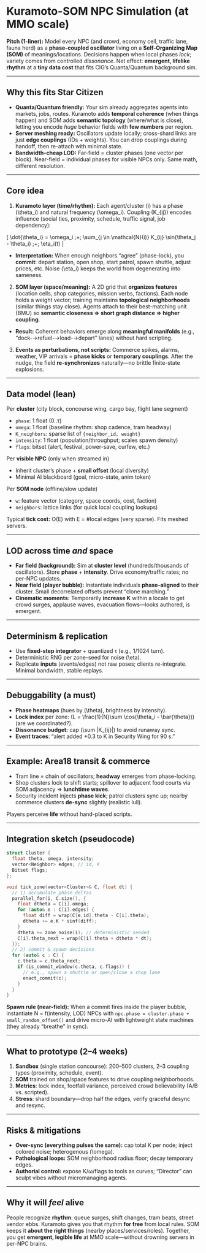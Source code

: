 # Kuramoto-SOM NPC Simulation (at MMO scale)

**Pitch (1-liner):**
Model every NPC (and crowd, economy cell, traffic lane, fauna herd) as a **phase-coupled oscillator** living on a **Self-Organizing Map (SOM)** of meanings/locations. Decisions happen when local phases *lock*; variety comes from controlled *dissonance*. Net effect: **emergent, lifelike rhythm** at a **tiny data cost** that fits CIG’s Quanta/Quantum background sim.

---

## Why this fits Star Citizen

* **Quanta/Quantum friendly:** Your sim already aggregates agents into markets, jobs, routes. Kuramoto adds **temporal coherence** (when things happen) and SOM adds **semantic topology** (where/what is close), letting you encode *huge* behavior fields with **few numbers** per region.
* **Server meshing ready:** Oscillators update locally; cross-shard links are just **edge couplings** (IDs + weights). You can drop couplings during handoff, then re-attach with minimal state.
* **Bandwidth-cheap LOD:** Far-field = cluster phases (one vector per block). Near-field = individual phases for visible NPCs only. Same math, different resolution.

---

## Core idea

1. **Kuramoto layer (time/rhythm):**
   Each agent/cluster (i) has a phase (\theta_i) and natural frequency (\omega_i). Coupling (K_{ij}) encodes influence (social ties, proximity, schedule, traffic signal, job dependency):

[
\dot{\theta_i} = \omega_i ;+; \sum_{j \in \mathcal{N}(i)} K_{ij} \sin(\theta_j - \theta_i) ;+; \eta_i(t)
]

* **Interpretation:** When enough neighbors “agree” (phase-lock), you **commit**: depart station, open shop, start patrol, spawn shuttle, adjust prices, etc. Noise (\eta_i) keeps the world from degenerating into sameness.

2. **SOM layer (space/meaning):**
   A 2D grid that **organizes features** (location cells, shop categories, mission verbs, factions). Each node holds a weight vector; training maintains **topological neighborhoods** (similar things stay close). Agents attach to their best-matching unit (BMU) so **semantic closeness ⇒ short graph distance ⇒ higher coupling**.

* **Result:** Coherent behaviors emerge along **meaningful manifolds** (e.g., “dock-→refuel-→load-→depart” lanes) without hard scripting.

3. **Events as perturbations, not scripts:**
   Commerce spikes, alarms, weather, VIP arrivals = **phase kicks** or **temporary couplings**. After the nudge, the field **re-synchronizes** naturally—no brittle finite-state explosions.

---

## Data model (lean)

Per **cluster** (city block, concourse wing, cargo bay, flight lane segment)

* `phase`: 1 float (0..τ)
* `omega`: 1 float (baseline rhythm: shop cadence, tram headway)
* `K_neighbors`: sparse list of `{neighbor_id, weight}`
* `intensity`: 1 float (population/throughput; scales spawn density)
* `flags`: bitset (alert, festival, power-save, curfew, etc.)

Per **visible NPC** (only when streamed in)

* Inherit cluster’s phase + **small offset** (local diversity)
* Minimal AI blackboard (goal, micro-state, anim token)

Per **SOM node** (offline/slow update)

* `w`: feature vector (category, space coords, cost, faction)
* `neighbors`: lattice links (for quick local coupling lookups)

Typical **tick cost:** O(E) with E = #local edges (very sparse). Fits meshed servers.

---

## LOD across time *and* space

* **Far field (background):** Sim at **cluster level** (hundreds/thousands of oscillators). Store **phase** + **intensity**. Drive economy/traffic rates; no per-NPC updates.
* **Near field (player bubble):** Instantiate individuals **phase-aligned** to their cluster. Small decorrelated offsets prevent “clone marching.”
* **Cinematic moments:** Temporarily **increase K** within a locale to get crowd surges, applause waves, evacuation flows—looks authored, is emergent.

---

## Determinism & replication

* Use **fixed-step integrator** + quantized τ (e.g., 1/1024 turn).
* Deterministic RNG per zone-seed for noise (\eta).
* Replicate **inputs** (events/edges) not raw poses; clients re-integrate. Minimal bandwidth, stable replays.

---

## Debuggability (a must)

* **Phase heatmaps** (hues by (\theta), brightness by intensity).
* **Lock index** per zone: (L = \frac{1}{N}\sum \cos(\theta_i - \bar{\theta})) (are we coordinated?).
* **Dissonance budget:** cap (\sum |K_{ij}|) to avoid runaway sync.
* **Event traces**: “alert added +0.3 to K in Security Wing for 90 s.”

---

## Example: Area18 transit & commerce

* Tram line = chain of oscillators; **headway** emerges from phase-locking.
* Shop clusters lock to shift starts; spillover to adjacent food courts via SOM adjacency ⇒ **lunchtime waves**.
* Security incident injects **phase kick**; patrol clusters sync up; nearby commerce clusters **de-sync** slightly (realistic lull).

Players perceive **life** without hand-placed scripts.

---

## Integration sketch (pseudocode)

```cpp
struct Cluster {
  float theta, omega, intensity;
  vector<Neighbor> edges; // id, K
  Bitset flags;
};

void tick_zone(vector<Cluster>& C, float dt) {
  // 1) accumulate phase deltas
  parallel_for(i, C.size(), {
    float dtheta = C[i].omega;
    for (auto& e : C[i].edges) {
      float diff = wrap(C[e.id].theta - C[i].theta);
      dtheta += e.K * sinf(diff);
    }
    dtheta += zone_noise(i); // deterministic seeded
    C[i].theta_next = wrap(C[i].theta + dtheta * dt);
  });
  // 2) commit & spawn decisions
  for (auto& c : C) {
    c.theta = c.theta_next;
    if (is_commit_window(c.theta, c.flags)) {
      // e.g., spawn a shuttle or open/close a shop lane
      enact_commit(c);
    }
  }
}
```

**Spawn rule (near-field):**
When a commit fires inside the player bubble, instantiate N = f(intensity, LOD) NPCs with
`npc.phase = cluster.phase + small_random_offset()` and drive micro-AI with lightweight state machines (they already “breathe” in sync).

---

## What to prototype (2–4 weeks)

1. **Sandbox** (single station concourse): 200–500 clusters, 2–3 coupling types (proximity, schedule, event).
2. **SOM** trained on shop/space features to drive coupling neighborhoods.
3. **Metrics**: lock index, footfall variance, perceived crowd believability (A/B vs. scripted).
4. **Stress**: shard boundary—drop half the edges, verify graceful desync and resync.

---

## Risks & mitigations

* **Over-sync (everything pulses the same):** cap total K per node; inject colored noise; heterogenous (\omega).
* **Pathological loops:** SOM neighborhood radius floor; decay temporary edges.
* **Authorial control:** expose K/ω/flags to tools as curves; “Director” can sculpt vibes without micromanaging agents.

---

## Why it will *feel* alive

People recognize **rhythm**: queue surges, shift changes, tram beats, street vendor ebbs. Kuramoto gives you that rhythm **for free** from local rules. SOM keeps it **about the right things** (nearby places/services/roles). Together, you get **emergent, legible life** at MMO scale—without drowning servers in per-NPC brains.

